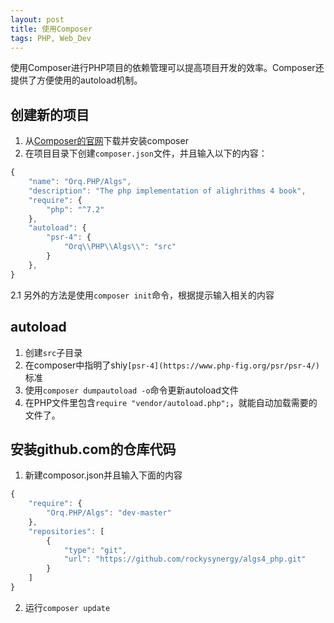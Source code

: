 ```yaml
---
layout: post
title: 使用Composer
tags: PHP, Web_Dev
---
```


使用Composer进行PHP项目的依赖管理可以提高项目开发的效率。Composer还提供了方便使用的autoload机制。

## 创建新的项目
1. 从[Composer的官网](https://getcomposer.org/download/)下载并安装composer
2. 在项目目录下创建`composer.json`文件，并且输入以下的内容：

```JavaScript
{
    "name": "Orq.PHP/Algs",
    "description": "The php implementation of alighrithms 4 book",
    "require": {
        "php": "^7.2"
    },
    "autoload": {
        "psr-4": {
            "Orq\\PHP\\Algs\\": "src"
        }
    },
}
````

2.1 另外的方法是使用`composer init`命令，根据提示输入相关的内容


## autoload
1. 创建`src`子目录
1. 在composer中指明了shiy`[psr-4](https://www.php-fig.org/psr/psr-4/)`标准
2. 使用`composer dumpautoload -o`命令更新autoload文件
3. 在PHP文件里包含`require "vendor/autoload.php";`，就能自动加载需要的文件了。

## 安装github.com的仓库代码
1. 新建composor.json并且输入下面的内容

```JavaScript
{
    "require": {
        "Orq.PHP/Algs": "dev-master"
    },
    "repositories": [
        {
            "type": "git",
            "url": "https://github.com/rockysynergy/algs4_php.git"
        }
    ]
}
```

2. 运行`composer update`
